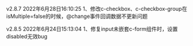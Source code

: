 <!--
 * @Descripttion: 更新日记
 * @version: 1.0
 * @Author: sky
 * @Date: 2022-06-24 15:13:00
-->
v2.8.7
2022年6月28日16:10:25
1、修改c-checkbox、c-checkbox-group在isMultiple=false的时候，@change事件回调数据不更新问题

v2.8.5
2022年6月24日15:13:04 
1、修复input未嵌套c-form组件时，设置disabled无效bug